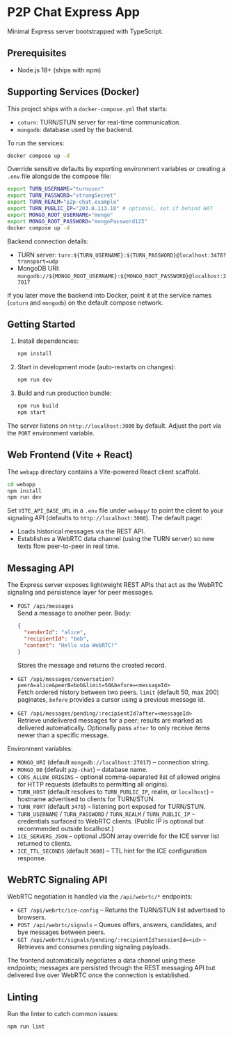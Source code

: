 # P2P Chat Express App

Minimal Express server bootstrapped with TypeScript.

## Prerequisites
- Node.js 18+ (ships with npm)

## Supporting Services (Docker)
This project ships with a `docker-compose.yml` that starts:
- `coturn`: TURN/STUN server for real-time communication.
- `mongodb`: database used by the backend.

To run the services:
```bash
docker compose up -d
```

Override sensitive defaults by exporting environment variables or creating a `.env` file alongside the compose file:
```bash
export TURN_USERNAME="turnuser"
export TURN_PASSWORD="strongSecret"
export TURN_REALM="p2p-chat.example"
export TURN_PUBLIC_IP="203.0.113.10" # optional, set if behind NAT
export MONGO_ROOT_USERNAME="mongo"
export MONGO_ROOT_PASSWORD="mongoPassword123"
docker compose up -d
```

Backend connection details:
- TURN server: `turn:${TURN_USERNAME}:${TURN_PASSWORD}@localhost:3478?transport=udp`
- MongoDB URI: `mongodb://${MONGO_ROOT_USERNAME}:${MONGO_ROOT_PASSWORD}@localhost:27017`

If you later move the backend into Docker, point it at the service names (`coturn` and `mongodb`) on the default compose network.

## Getting Started
1. Install dependencies:
   ```bash
   npm install
   ```
2. Start in development mode (auto-restarts on changes):
   ```bash
   npm run dev
   ```
3. Build and run production bundle:
   ```bash
   npm run build
   npm start
   ```

The server listens on `http://localhost:3000` by default. Adjust the port via the `PORT` environment variable.

## Web Frontend (Vite + React)
The `webapp` directory contains a Vite-powered React client scaffold.

```bash
cd webapp
npm install
npm run dev
```

Set `VITE_API_BASE_URL` in a `.env` file under `webapp/` to point the client to your signaling API (defaults to `http://localhost:3000`). The default page:
- Loads historical messages via the REST API.
- Establishes a WebRTC data channel (using the TURN server) so new texts flow peer-to-peer in real time.

## Messaging API
The Express server exposes lightweight REST APIs that act as the WebRTC signaling and persistence layer for peer messages.

- `POST /api/messages`  
  Send a message to another peer. Body:
  ```json
  {
    "senderId": "alice",
    "recipientId": "bob",
    "content": "Hello via WebRTC!"
  }
  ```
  Stores the message and returns the created record.

- `GET /api/messages/conversation?peerA=alice&peerB=bob&limit=50&before=<messageId>`  
  Fetch ordered history between two peers. `limit` (default 50, max 200) paginates, `before` provides a cursor using a previous message id.

- `GET /api/messages/pending/:recipientId?after=<messageId>`  
  Retrieve undelivered messages for a peer; results are marked as delivered automatically. Optionally pass `after` to only receive items newer than a specific message.

Environment variables:
- `MONGO_URI` (default `mongodb://localhost:27017`) – connection string.
- `MONGO_DB` (default `p2p-chat`) – database name.
- `CORS_ALLOW_ORIGINS` – optional comma-separated list of allowed origins for HTTP requests (defaults to permitting all origins).
- `TURN_HOST` (default resolves to `TURN_PUBLIC_IP`, realm, or `localhost`) – hostname advertised to clients for TURN/STUN.
- `TURN_PORT` (default `3478`) – listening port exposed for TURN/STUN.
- `TURN_USERNAME` / `TURN_PASSWORD` / `TURN_REALM` / `TURN_PUBLIC_IP` – credentials surfaced to WebRTC clients. (Public IP is optional but recommended outside localhost.)
- `ICE_SERVERS_JSON` – optional JSON array override for the ICE server list returned to clients.
- `ICE_TTL_SECONDS` (default `3600`) – TTL hint for the ICE configuration response.

## WebRTC Signaling API
WebRTC negotiation is handled via the `/api/webrtc/*` endpoints:

- `GET /api/webrtc/ice-config` – Returns the TURN/STUN list advertised to browsers.
- `POST /api/webrtc/signals` – Queues offers, answers, candidates, and bye messages between peers.
- `GET /api/webrtc/signals/pending/:recipientId?sessionId=<id>` – Retrieves and consumes pending signaling payloads.

The frontend automatically negotiates a data channel using these endpoints; messages are persisted through the REST messaging API but delivered live over WebRTC once the connection is established.

## Linting
Run the linter to catch common issues:
```bash
npm run lint
```
